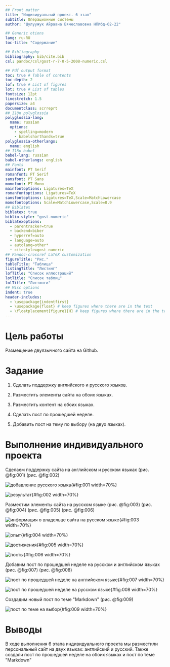 ```yaml
---
## Front matter
title: "Индивидуальный проект. 6 этап"
subtitle: Операционные системы
author: "Шулуужук Айраана Вячеславовна НПИбд-02-22"

## Generic otions
lang: ru-RU
toc-title: "Содержание"

## Bibliography
bibliography: bib/cite.bib
csl: pandoc/csl/gost-r-7-0-5-2008-numeric.csl

## Pdf output format
toc: true # Table of contents
toc-depth: 2
lof: true # List of figures
lot: true # List of tables
fontsize: 12pt
linestretch: 1.5
papersize: a4
documentclass: scrreprt
## I18n polyglossia
polyglossia-lang:
  name: russian
  options:
	- spelling=modern
	- babelshorthands=true
polyglossia-otherlangs:
  name: english
## I18n babel
babel-lang: russian
babel-otherlangs: english
## Fonts
mainfont: PT Serif
romanfont: PT Serif
sansfont: PT Sans
monofont: PT Mono
mainfontoptions: Ligatures=TeX
romanfontoptions: Ligatures=TeX
sansfontoptions: Ligatures=TeX,Scale=MatchLowercase
monofontoptions: Scale=MatchLowercase,Scale=0.9
## Biblatex
biblatex: true
biblio-style: "gost-numeric"
biblatexoptions:
  - parentracker=true
  - backend=biber
  - hyperref=auto
  - language=auto
  - autolang=other*
  - citestyle=gost-numeric
## Pandoc-crossref LaTeX customization
figureTitle: "Рис."
tableTitle: "Таблица"
listingTitle: "Листинг"
lofTitle: "Список иллюстраций"
lotTitle: "Список таблиц"
lolTitle: "Листинги"
## Misc options
indent: true
header-includes:
  - \usepackage{indentfirst}
  - \usepackage{float} # keep figures where there are in the text
  - \floatplacement{figure}{H} # keep figures where there are in the text
---
```


# Цель работы

Размещение двуязычного сайта на Github.

# Задание

1. Сделать поддержку английского и русского языков.

2. Разместить элементы сайта на обоих языках.

3. Разместить контент на обоих языках.

4. Сделать пост по прошедшей неделе.

5. Добавить пост на тему по выбору (на двух языках).

# Выполнение индивидуального проекта 

Сделаем поддержку сайта на английском и русском языках (рис. @fig:001) (рис. @fig:002)

![добавление русского языка](image/1.png){#fig:001 width=70%}

![результат](image/2.png){#fig:002 width=70%}

Размеcтим элементы сайта на русском языке (рис. @fig:003) (рис. @fig:004) (рис. @fig:005) (рис. @fig:006)

![информация о владельце сайта на русском языке](image/3.png){#fig:003 width=70%}

![опыт](image/4.png){#fig:004 width=70%}

![достижения](image/5.png){#fig:005 width=70%}

![посты](image/6.png){#fig:006 width=70%}

Добавим пост по прошедшей неделе на русском и английском языках (рис. @fig:007) (рис. @fig:008)

![пост по прошедшей неделе на английском языке](image/7.png){#fig:007 width=70%}

![пост по прошедшей неделе на русском языке](image/8.png){#fig:008 width=70%}

Создадим новый пост по теме "Markdown" (рис. @fig:009)

![пост по теме на выбор](image/9.png){#fig:009 width=70%}

# Выводы

В ходе выполнения 6 этапа индивидуального проекта мы разместили персональный сайт на двух языках: английский и русский. Также создали пост по прошедшей неделе на обоих языках и пост по теме "Markdown"

